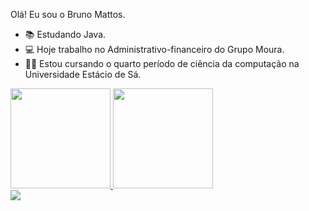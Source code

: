 
Olá! Eu sou o Bruno Mattos.

- 📚 Estudando Java.
- 💻 Hoje trabalho no Administrativo-financeiro do Grupo Moura.
- 👨‍🎓 Estou cursando o quarto período de ciência da computação na Universidade Estácio de Sá.

<div>
  <a href="https://github.com/Gomes1642">
  <img height="160em" src="https://github-readme-stats.vercel.app/api?username=Gomes1642&show_icons=true&theme=dark&include_all_commits=true&count_private=true"/>
  <img height="160em" src="https://github-readme-stats.vercel.app/api/top-langs/?username=Gomes1642&layout=compact&langs_count=16&theme=dark"/>
</div>
  
  <div>
    <a href="https://www.linkedin.com/in/bruno-mattos-8914b51b3" target="_blank"><img src="https://img.shields.io/badge/-LinkedIn-%230077B5?style=for-the-badge&logo=linkedin&logoColor=white" target="_blank"></a> 
  </div>

